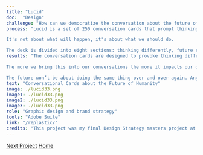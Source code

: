 ```yaml
---
title: "Lucid"
doc:  "Design"
challenge: "How can we democratize the conversation about the future of technology?"
process: "Lucid is a set of 250 conversation cards that prompt thinking differently and creating optimal future scenarios for humanity.

It's not about what will happen, it's about what we should do.

The deck is divided into eight sections: thinking differently, future scenarios, what it means to be human, creating & innovating, alternate realities, human consciousness, shaping tomorrow, the big questions, and rethink. Rethink is designed to to challenge your thinking & initial answers, see alternative perspectives and your own biases."
results: "The conversation cards are designed to provoke thinking differently about the world and its norms & creating the future that we want. I think we have to decide on an individual, community then cultural level what a good life is, what it means to be human, we want for ourselves and what type of future we want for the planet.

The more we bring this into our conversations the more it impacts our decisions collectively. It’s not just a few people but it’s all of us shaping the world. The world shaped us, and then we shape the world right back.

The future won’t be about doing the same thing over and over again. Anything that can be automated will be. We have a choice to be fearful of this or to embrace it and let it give the chance to discover a richer path of life fulfillment. I think that path should be of conversation and knowledge sharing."
text: "Conversational Cards about the Future of Humanity"
image: ./lucid33.png
image1: ./lucid33.png
image2: ./lucid33.png
image3: ./lucid33.png
role: "Graphic design and brand strategy"
tools: "Adobe Suite"
link: "/replastic/"
credits: "This project was my final Design Strategy masters project at Instituto Europeo di Design."
---
```


[Next Project](/replastic)
[Home](/)

